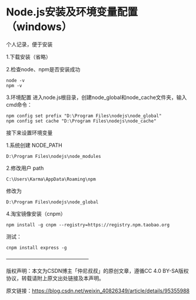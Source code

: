 
# Node.js安装及环境变量配置（windows） #

个人记录，便于安装

1.下载安装（省略）

2.检查node、npm是否安装成功

    node -v
    npm -v

3.环境配置
进入node.js根目录，创建node_global和node_cache文件夹，输入cmd命令：

    npm config set prefix "D:\Program Files\nodejs\node_global"
    npm config set cache "D:\Program Files\nodejs\node_cache"

接下来设置环境变量

1.系统创建 NODE_PATH

    D:\Program Files\nodejs\node_modules

2.修改用户 path

    C:\Users\Karma\AppData\Roaming\npm 

修改为 

    D:\Program Files\nodejs\node_global

4.淘宝镜像安装（cnpm）


    npm install -g cnpm --registry=https://registry.npm.taobao.org

测试：

    cnpm install express -g

————————————————

版权声明：本文为CSDN博主「仲尼叔叔」的原创文章，遵循CC 4.0 BY-SA版权协议，转载请附上原文出处链接及本声明。

原文链接：https://blog.csdn.net/weixin_40826349/article/details/95355988